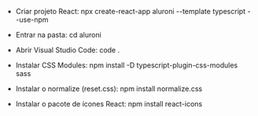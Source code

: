 * Criar projeto React:
npx create-react-app aluroni --template typescript --use-npm

* Entrar na pasta:
cd aluroni

* Abrir Visual Studio Code:
code .

* Instalar CSS Modules:
npm install -D typescript-plugin-css-modules sass

* Instalar o normalize (reset.css):
npm install normalize.css

* Instalar o pacote de ícones React:
npm install react-icons